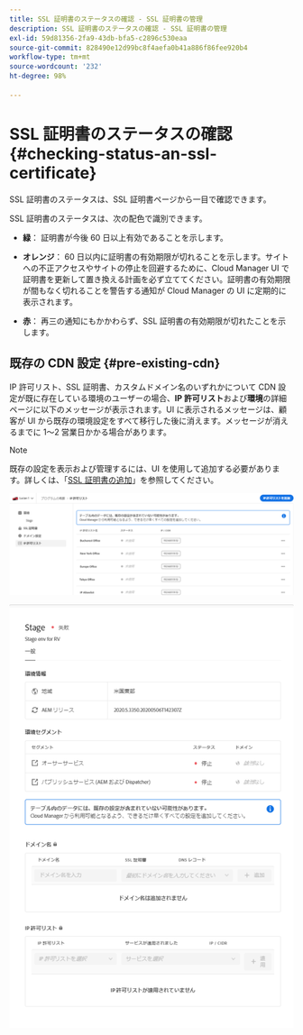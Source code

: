 ```yaml
---
title: SSL 証明書のステータスの確認 - SSL 証明書の管理
description: SSL 証明書のステータスの確認 - SSL 証明書の管理
exl-id: 59d81356-2fa9-43db-bfa5-c2896c530eaa
source-git-commit: 828490e12d99bc8f4aefa0b41a886f86fee920b4
workflow-type: tm+mt
source-wordcount: '232'
ht-degree: 98%

---
```


# SSL 証明書のステータスの確認 {#checking-status-an-ssl-certificate}

SSL 証明書のステータスは、SSL 証明書ページから一目で確認できます。

SSL 証明書のステータスは、次の配色で識別できます。

* **緑**：
証明書が今後 60 日以上有効であることを示します。

* **オレンジ**：
60 日以内に証明書の有効期限が切れることを示します。サイトへの不正アクセスやサイトの停止を回避するために、Cloud Manager UI で証明書を更新して置き換える計画を必ず立ててください。証明書の有効期限が間もなく切れることを警告する通知が Cloud Manager の UI に定期的に表示されます。

* **赤**：
再三の通知にもかかわらず、SSL 証明書の有効期限が切れたことを示します。

## 既存の CDN 設定 {#pre-existing-cdn}

IP 許可リスト、SSL 証明書、カスタムドメイン名のいずれかについて CDN 設定が既に存在している環境のユーザーの場合、**IP 許可リスト**&#x200B;および&#x200B;**環境**&#x200B;の詳細ページに以下のメッセージが表示されます。UI に表示されるメッセージは、顧客が UI から既存の環境設定をすべて移行した後に消えます。メッセージが消えるまでに 1～2 営業日かかる場合があります。

>[!NOTE]
>既存の設定を表示および管理するには、UI を使用して追加する必要があります。詳しくは、「[SSL 証明書の追加](/help/implementing/cloud-manager/managing-ssl-certifications/add-ssl-certificate.md)」を参照してください。

![](/help/implementing/cloud-manager/assets/ip-allow-list-message1.png)

![](/help/implementing/cloud-manager/assets/ip-allow-list-message2.png)
